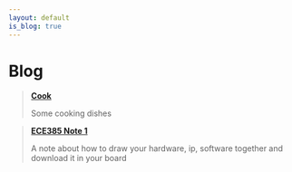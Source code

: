 ```yaml
---
layout: default
is_blog: true
---
```


# Blog

> [**Cook**](https://rong-hash.github.io/cook)
>
> Some cooking dishes



> [**ECE385 Note 1**](https://rong-hash.github.io/ece385note1)
>
> A note about how to draw your hardware, ip, software together and download it in your board
